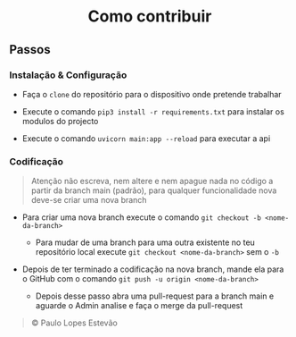 <h1 align="center">Como contribuir</h1>

## Passos

### Instalação & Configuração

- Faça o `clone` do repositório para o dispositivo onde pretende trabalhar

- Execute o comando `pip3 install -r requirements.txt` para instalar os modulos do projecto

- Execute o comando `uvicorn main:app --reload` para executar a api

### Codificação

> Atenção não escreva, nem altere e nem apague nada no código a partir da branch main (padrão), para qualquer funcionalidade nova deve-se criar uma nova branch

- Para criar uma nova branch execute o comando `git checkout -b <nome-da-branch>`
  - Para mudar de uma branch para uma outra existente no teu repositório local execute `git checkout <nome-da-branch>` sem o `-b`

- Depois de ter terminado a codificação na nova branch, mande ela para o GitHub com o comando `git push -u origin <nome-da-branch>`
  - Depois desse passo abra uma pull-request para a branch main e aguarde o Admin analise e faça o merge da pull-request

> &copy; Paulo Lopes Estevão
